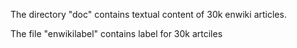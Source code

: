 The directory "doc" contains textual content of 30k enwiki articles.

The file "enwikilabel" contains label for 30k artciles